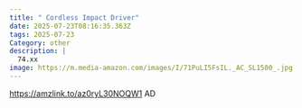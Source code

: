 ```yaml
---
title: " Cordless Impact Driver"
date: 2025-07-23T08:16:35.363Z
tags: 2025-07-23
Category: other
description: |
  74.xx
image: https://m.media-amazon.com/images/I/71PuLI5FsIL._AC_SL1500_.jpg
---
```

https://amzlink.to/az0ryL30NOQW1
AD